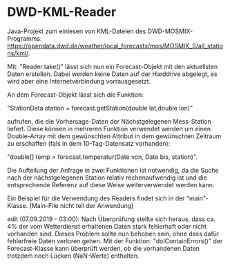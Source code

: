 # DWD-KML-Reader

Java-Projekt zum einlesen von KML-Dateien des DWD-MOSMIX-Programms: 
https://opendata.dwd.de/weather/local_forecasts/mos/MOSMIX_S/all_stations/kml/. 

Mit: "Reader.take()" lässt sich nun ein Forecast-Objekt mit den aktuellsten Daten erstellen.
Dabei werden keine Daten auf der Harddrive abgelegt, es wird aber eine Internetverbindung vorrausgesetzt.

An dem Forecast-Objekt lässt sich die Funktion:

"StationData station = forecast.getStation(double lat,double lon)" 

aufrufen, die die Vorhersage-Daten der Nächstgelegenen Mess-Station liefert. Diese können in mehreren Funktion
verwendet werden um einen Double-Array mit dem gewünschten Attribut in dem gewünschten Zeitraum zu erschaffen 
(fals in dem 10-Tag-Datensatz vorhanden): 

"double[] temp = forecast.temperatur(Date von, Date bis, station)". 

Die Aufteilung der Anfrage in zwei Funktionen ist notwendig, da die Suche nach der nächstgelegenen Station relativ
rechenaufwendig ist und die entsprechende Referenz auf diese Weise weiterverwendet werden kann.

Ein Beispiel für die Verwendung des Readers findet sich in der "main"-Klasse. (Main-File nicht teil der Anwendung)

edit (07.09.2019 - 03:00):
Nach Überprüfung stellte sich heraus, dass ca. 4% der vom Wetterdienst erhaltenen Daten stark fehlerhaft oder nicht 
vorhanden sind. Dieses Problem sollte nun behoben sein, ohne dass dafür fehlerfreie Daten verloren gehen. Mit der
Funktion: "doIContainErrors()" der Forecast-Klasse kann überprüft werden, ob die vorhandenen Daten trotzdem noch 
Lücken (NaN-Werte) enthalten.
